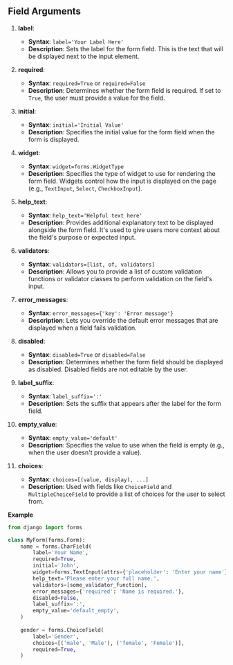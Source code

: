 ## Field Arguments

1. **label**:
   - **Syntax**: `label='Your Label Here'`
   - **Description**: Sets the label for the form field. This is the text that will be displayed next to the input element.

2. **required**:
   - **Syntax**: `required=True` or `required=False`
   - **Description**: Determines whether the form field is required. If set to `True`, the user must provide a value for the field.

3. **initial**:
   - **Syntax**: `initial='Initial Value'`
   - **Description**: Specifies the initial value for the form field when the form is displayed.

4. **widget**:
   - **Syntax**: `widget=forms.WidgetType`
   - **Description**: Specifies the type of widget to use for rendering the form field. Widgets control how the input is displayed on the page (e.g., `TextInput`, `Select`, `CheckboxInput`).

5. **help_text**:
   - **Syntax**: `help_text='Helpful text here'`
   - **Description**: Provides additional explanatory text to be displayed alongside the form field. It's used to give users more context about the field's purpose or expected input.

6. **validators**:
   - **Syntax**: `validators=[list, of, validators]`
   - **Description**: Allows you to provide a list of custom validation functions or validator classes to perform validation on the field's input.

7. **error_messages**:
   - **Syntax**: `error_messages={'key': 'Error message'}`
   - **Description**: Lets you override the default error messages that are displayed when a field fails validation.

8. **disabled**:
   - **Syntax**: `disabled=True` or `disabled=False`
   - **Description**: Determines whether the form field should be displayed as disabled. Disabled fields are not editable by the user.

9. **label_suffix**:
   - **Syntax**: `label_suffix=':'`
   - **Description**: Sets the suffix that appears after the label for the form field.

10. **empty_value**:
    - **Syntax**: `empty_value='default'`
    - **Description**: Specifies the value to use when the field is empty (e.g., when the user doesn't provide a value).

11. **choices**:
    - **Syntax**: `choices=[(value, display), ...]`
    - **Description**: Used with fields like `ChoiceField` and `MultipleChoiceField` to provide a list of choices for the user to select from.


**Example**

```python
from django import forms

class MyForm(forms.Form):
    name = forms.CharField(
        label='Your Name',
        required=True,
        initial='John',
        widget=forms.TextInput(attrs={'placeholder': 'Enter your name'}),
        help_text='Please enter your full name.',
        validators=[some_validator_function],
        error_messages={'required': 'Name is required.'},
        disabled=False,
        label_suffix=':',
        empty_value='default_empty',
    )
    
    gender = forms.ChoiceField(
        label='Gender',
        choices=[('male', 'Male'), ('female', 'Female')],
        required=True,
    )
```
